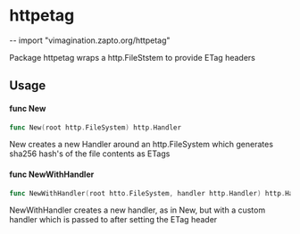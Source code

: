 # httpetag
--
    import "vimagination.zapto.org/httpetag"

Package httpetag wraps a http.FileStstem to provide ETag headers

## Usage

#### func  New

```go
func New(root http.FileSystem) http.Handler
```
New creates a new Handler around an http.FileSystem which generates sha256
hash's of the file contents as ETags

#### func  NewWithHandler

```go
func NewWithHandler(root htto.FileSystem, handler http.Handler) http.Handler
```
NewWithHandler creates a new handler, as in New, but with a custom handler which
is passed to after setting the ETag header
